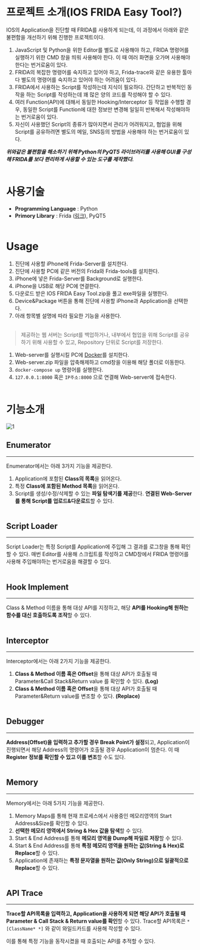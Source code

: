 # 프로젝트 소개(IOS FRIDA Easy Tool?)
IOS의 Application을 진단할 때 FRIDA를 사용하게 되는데, 이 과정에서 아래와 같은 불편함을 개선하기 위해 진행한 프로젝트이다.

1. JavaScript 및 Python을 위한 Editor를 별도로 사용해야 하고, FRIDA 명령어를 실행하기 위한 CMD 창을 띄워 사용해야 한다. 이 때 여러 화면을 오가며 사용해야 한다는 번거로움이 있다.
2. FRIDA의 복잡한 명령어를 숙지하고 있어야 하고, Frida-trace와 같은 유용한 툴마다 별도의 명령어를 숙지하고 있어야 하는 어려움이 있다.
3. FRIDA에서 사용하는 Script를 작성하는데 지식이 필요하다. 간단하고 반복적인 동작을 하는 Script를 작성하는데 꽤 많은 양의 코드를 작성해야 할 수 있다.
4. 여러 Function(API)에 대해서 동일한 Hooking/Interceptor 등 작업을 수행할 경우, 동일한 Script를 Function에 대한 정보만 변경해 일일히 반복해서 작성해야하는 번거로움이 있다.
5. 자신이 사용했던 Script의 종류가 많아지면서 관리가 어려워지고, 협업을 위해 Script를 공유하려면 별도의 메일, SNS등의 방법을 사용해야 하는 번거로움이 있다.

<b><i>위와같은 불편함을 해소하기 위해 Python의 PyQT5 라이브러리를 사용해 GUI를 구성해 FRIDA를 보다 편리하게 사용할 수 있는 도구를 제작했다.</i></b>
<br></br>

# 사용기술
- <b>Programming Language</b> : Python
- <b>Primory Library</b> : Frida ([링크](https://github.com/frida)), PyQT5
<br></br>

# Usage
1. 진단에 사용할 iPhone에 Frida-Server를 설치한다.
2. 진단에 사용할 PC에 같은 버전의 Frida와 Frida-tools를 설치한다.
3. iPhone에 넣은 Frida-Server를 Background로 실행한다.
4. iPhone을 USB로 해당 PC에 연결한다.
5. 다운로드 받은 IOS FRIDA Easy Tool.zip을 풀고 exe파일을 실행한다.
6. Device&Package 버튼을 통해 진단에 사용할 iPhone과 Application을 선택한다.
7. 아래 항목별 설명에 따라 필요한 기능을 사용한다.
<br></br>

> 제공하는 웹 서버는 Script를 백업하거나, 내부에서 협업을 위해 Script를 공유하기 위해 사용할 수 있고, Repository 단위로 Script를 저장한다.

1. Web-server를 실행시킬 PC에 [Docker](https://docs.docker.com/docker-for-windows/install/)를 설치한다.
2. Web-server.zip 파일을 압축해제하고 cmd창을 이용해 해당 폴더로 이동한다.
3. `docker-compose up` 명령어를 실행한다.
4. `127.0.0.1:8000` 혹은 `IP주소:8000` 으로 연결해 Web-server에 접속한다.
<br></br>

# 기능소개
![1](https://user-images.githubusercontent.com/38906956/119836382-aad59880-bf3c-11eb-86c3-d6a1435651d9.png)

## Enumerator
---
Enumerator에서는 아래 3가지 기능을 제공한다.
1. Application에 포함된 <b>Class의 목록</b>을 읽어온다.
2. 특정 <b>Class에 포함된 Method 목록</b>을 읽어온다.
3. Script를 생성/수정/삭제할 수 있는 <b>파일 탐색기를 제공</b>한다. <b>연결된 Web-Server를 통해 Script를 업로드&다운로드</b>할 수 있다.
<br></br>

## Script Loader
---
Script Loader는 특정 Script를 Application에 주입해 그 결과를 로그창을 통해 확인할 수 있다. 매번 Editor를 사용해 스크립트를 작성하고 CMD창에서 FRIDA 명령어를 사용해 주입해야하는 번거로움을 해결할 수 있다.
<br></br>

## Hook Implement
---
Class & Method 이름을 통해 대상 API를 지정하고, 해당 <b>API를 Hooking해 원하는 함수를 대신 호출하도록 조작</b>할 수 있다.
<br></br>

## Interceptor
---
Interceptor에서는 아래 2가지 기능을 제공한다.
1. <b>Class & Method 이름 혹은 Offset</b>을 통해 대상 API가 호출될 때 Parameter&Call Stack&Return value 를 확인할 수 있다. <b>(Log)</b>
2. <b>Class & Method 이름 혹은 Offset</b>을 통해 대상 API가 호출될 때 Parameter&Return value를 변조할 수 있다. <b>(Replace)</b>
<br></br>

## Debugger
---
<b>Address(Offset)을 입력하고 추가할 경우 Break Point가 설정</b>되고, Application이 진행되면서 해당 Address의 명령어가 호출될 경우 Application이 멈춘다. 이 때 <b>Register 정보를 확인할 수 있고 이를 변조</b>할 수도 있다.
<br></br>

## Memory
---
Memory에서는 아래 5가지 기능을 제공한다.
1. Memory Maps를 통해 현재 프로세스에서 사용중인 메모리영역의 Start Address&Size를 확인할 수 있다.
2. <b>선택한 메모리 영역에서 String & Hex 값을 탐색</b>할 수 있다.
3. Start & End Address를 통해 <b>메모리 영역을 Dump해 파일로 저장</b>할 수 있다.
4. Start & End Address를 통해 <b>특정 메모리 영역을 원하는 값(String & Hex)로 Replace</b>할 수 있다.
5. Application에 존재하는 <b>특정 문자열을 원하는 값(Only String)으로 일괄적으로 Replace</b>할 수 있다.
<br></br>

## API Trace
---
<b>Trace할 API목록을 입력하고, Application을 사용하게 되면 해당 API가 호출될 때 Parameter & Call Stack & Return value를 확인</b>할 수 있다. Trace할 API목록은 `*[ClassName* *]` 와 같이 와일드카드를 사용해 작성할 수 있다.

이를 통해 특정 기능을 동작시켰을 때 호출되는 API를 추적할 수 있다.
